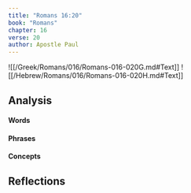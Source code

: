 ```yaml
---
title: "Romans 16:20"
book: "Romans"
chapter: 16
verse: 20
author: Apostle Paul
---
```

![[/Greek/Romans/016/Romans-016-020G.md#Text]]
![[/Hebrew/Romans/016/Romans-016-020H.md#Text]]

## Analysis

#### Words

#### Phrases

#### Concepts

## Reflections
